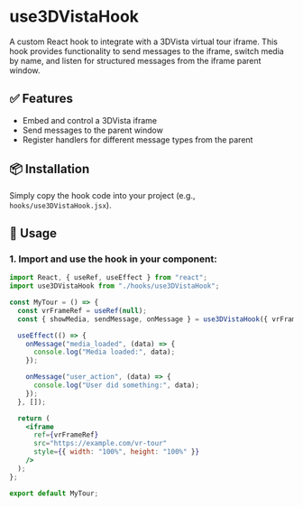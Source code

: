 # use3DVistaHook

A custom React hook to integrate with a 3DVista virtual tour iframe. This hook provides functionality to send messages to the iframe, switch media by name, and listen for structured messages from the iframe parent window.

## ✅ Features

- Embed and control a 3DVista iframe
- Send messages to the parent window
- Register handlers for different message types from the parent

## 📦 Installation

Simply copy the hook code into your project (e.g., `hooks/use3DVistaHook.jsx`).

## 🚀 Usage

### 1. Import and use the hook in your component:

```jsx
import React, { useRef, useEffect } from "react";
import use3DVistaHook from "./hooks/use3DVistaHook";

const MyTour = () => {
  const vrFrameRef = useRef(null);
  const { showMedia, sendMessage, onMessage } = use3DVistaHook({ vrFrameRef });

  useEffect(() => {
    onMessage("media_loaded", (data) => {
      console.log("Media loaded:", data);
    });

    onMessage("user_action", (data) => {
      console.log("User did something:", data);
    });
  }, []);

  return (
    <iframe
      ref={vrFrameRef}
      src="https://example.com/vr-tour"
      style={{ width: "100%", height: "100%" }}
    />
  );
};

export default MyTour;
```
